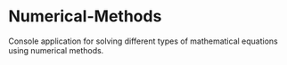 # Numerical-Methods
Console application for solving different types of mathematical equations using numerical methods.
